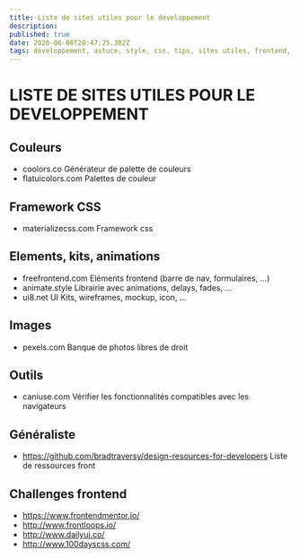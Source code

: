 ```yaml
---
title: Liste de sites utiles pour le développement
description: 
published: true
date: 2020-06-08T20:47:25.302Z
tags: développement, astuce, style, css, tips, sites utiles, frontend, design
---
```


# LISTE DE SITES UTILES POUR LE DEVELOPPEMENT

## Couleurs

- coolors.co Générateur de palette de couleurs
- flatuicolors.com Palettes de couleur

## Framework CSS

- materializecss.com Framework css

## Elements, kits, animations

- freefrontend.com Eléments frontend (barre de nav, formulaires, ...)
- animate.style Librairie avec animations, delays, fades, ...
- ui8.net UI Kits, wireframes, mockup, icon, ...

## Images

- pexels.com Banque de photos libres de droit

## Outils

- caniuse.com Vérifier les fonctionnalités compatibles avec les navigateurs

## Généraliste

- https://github.com/bradtraversy/design-resources-for-developers Liste de ressources front

## Challenges frontend

- https://www.frontendmentor.io/
- http://www.frontloops.io/
- http://www.dailyui.co/
- http://www.100dayscss.com/



